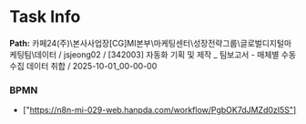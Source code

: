 # Task Info

**Path:** 카페24(주)\본사사업장\[CG]MI본부\마케팅센터\성장전략그룹\글로벌디지털마케팅팀\데이터 / jsjeong02 / [342003] 자동화 기획 및 제작 _ 팀보고서 - 매체별 수동 수집 데이터 취합 / 2025-10-01_00-00-00

### BPMN
- ["https://n8n-mi-029-web.hanpda.com/workflow/PgbOK7dJMZd0zI5S"]

